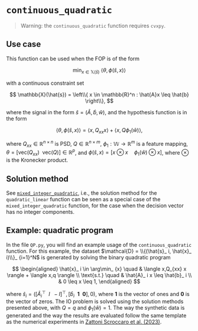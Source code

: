 # `continuous_quadratic`

>Warning: the `continuous_quadratic` function requires `cvxpy`.

## Use case

This function can be used when the FOP is of the form

$$
\min_ {x \in \mathbb{X}(\hat{s})} \ \langle \theta, \phi(\hat{s}, x)\rangle 
$$

with a continuous constraint set

$$
\mathbb{X}(\hat{s}) = \left\\{ x \in \mathbb{R}^n : \hat{A}x \leq \hat{b} \right\\},
$$

where the signal in the form $\hat{s} = (\hat{A}, \hat{b}, \hat{w})$, and the hypothesis function is in the form

$$
\langle \theta,\phi(\hat{s}, x) \rangle = \langle x,Q_ {xx} x \rangle  + \langle x,Q \phi_ 1(\hat{w}) \rangle,
$$

where $Q_ {xx} \in \mathbb{R}^{n \times n}$ is PSD, $Q \in \mathbb{R}^{n \times m}$, $\phi_ 1 : \mathbb{W} \to \mathbb{R}^m$ is a feature mapping, $\theta = [\text{vec}(Q_ {xx}) \ \ \text{vec}(Q)] \in \mathbb{R}^p$, and $\phi(\hat{s}, x) = [x \otimes x \quad \phi_ 1(\hat{w}) \otimes x]$, where $\otimes$ is the Kronecker product.

## Solution method


See [`mixed_integer_quadratic`](https://github.com/pedroszattoni/invopt/tree/main/examples/mixed_integer_quadratic), i.e., the solution method for the `quadratic_linear` function can be seen as a special case of the `mixed_integer_quadratic` function, for the case when the decision vector has no integer components.

## Example: quadratic program

In the file `QP.py`, you will find an example usage of the `continuous_quadratic` function. For this example, the dataset $\mathcal{D} = \\{(\hat{s}_ i, \hat{x}_ i)\\}_ {i=1}^N$ is generated by solving the binary quadratic program

$$
\begin{aligned}
\hat{x}_ i \in \arg\min_ {x} \quad &  \langle x,Q_{xx} x \rangle  + \langle x,q \rangle \\
\text{s.t.} \quad & \hat{A}_ i x \leq \hat{b}_ i \\
& 0 \leq x \leq 1,
\end{aligned}
$$

where $\hat{s}_ i = ([\hat{A}_ i^\top \ \ I \ \ -I]^\top, [\hat{b}_ i \ \ \mathbf{1} \ \ \mathbf{0}], 0)$, where $\mathbf{1}$ is the vector of ones and $\mathbf{0}$ is the vector of zeros. The IO problem is solved using the solution methods presented above, with $Q = q$ and $\phi_ 1(\hat{w}) = 1$. The way the synthetic data is generated and the way the results are evaluated follow the same template as the numerical experiments in [Zattoni Scroccaro et al. (2023)](https://arxiv.org/abs/2305.07730).